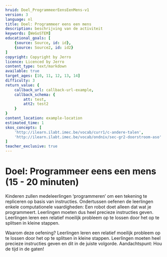 ```yaml
---
hruid: Doel_ProgrammeerEensEenMens-v1
version: 3
language: nl
title: Doel: Programmeer eens een mens
description: beschrijving van de activiteit
keywords: [WeGoSTEM]
educational_goals: [
    {source: Source, id: id}, 
    {source: Source2, id: id2}
]
copyright: Copyright by Jerro
licence: Licenced by Jerro
content_type: text/markdown
available: true
target_ages: [10, 11, 12, 13, 14]
difficulty: 3
return_value: {
    callback_url: callback-url-example,
    callback_schema: {
        att: test,
        att2: test2
    }
}
content_location: example-location
estimated_time: 1
skos_concepts: [
    'http://ilearn.ilabt.imec.be/vocab/curr1/c-andere-talen', 
    'http://ilearn.ilabt.imec.be/vocab/ondniv/sec-gr2-doorstroom-aso'
]
teacher_exclusive: true
---
```


# Doel: Programmeer eens een mens (15 - 20 minuten)

Kinderen zullen medeleerlingen ‘programmeren’ om een tekening te repliceren op basis van instructies. Ondertussen oefenen de leerlingen enkele computationele vaardigheden: Een robot doet alleen dat wat je programmeert. Leerlingen moeten dus heel precieze instructies geven. Leerlingen leren een relatief moeilijk probleem op te lossen door het op te splitsen in kleine stappen.

Waarom deze oefening? Leerlingen leren een relatief moeilijk probleem op te lossen door het op te splitsen in kleine stappen. Leerlingen moeten heel precieze instructies geven en dit in de juiste volgorde. 
Aandachtspunt: Hou de tijd in de gaten!

